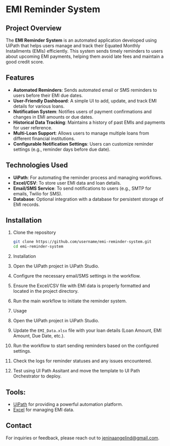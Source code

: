 # EMI Reminder System

## Project Overview

The **EMI Reminder System** is an automated application developed using UiPath that helps users manage and track their Equated Monthly Installments (EMIs) efficiently. This system sends timely reminders to users about upcoming EMI payments, helping them avoid late fees and maintain a good credit score.

## Features

- **Automated Reminders**: Sends automated email or SMS reminders to users before their EMI due dates.
- **User-Friendly Dashboard**: A simple UI to add, update, and track EMI details for various loans.
- **Notification System**: Notifies users of payment confirmations and changes in EMI amounts or due dates.
- **Historical Data Tracking**: Maintains a history of past EMIs and payments for user reference.
- **Multi-Loan Support**: Allows users to manage multiple loans from different financial institutions.
- **Configurable Notification Settings**: Users can customize reminder settings (e.g., reminder days before due date).

## Technologies Used

- **UiPath**: For automating the reminder process and managing workflows.
- **Excel/CSV**: To store user EMI data and loan details.
- **Email/SMS Service**: To send notifications to users (e.g., SMTP for emails, Twilio for SMS).
- **Database**: Optional integration with a database for persistent storage of EMI records.

## Installation

1. Clone the repository
   ```bash
   git clone https://github.com/username/emi-reminder-system.git
   cd emi-reminder-system

2. Installation

1. Open the UiPath project in UiPath Studio.
2. Configure the necessary email/SMS settings in the workflow.
3. Ensure the Excel/CSV file with EMI data is properly formatted and located in the project directory.
4. Run the main workflow to initiate the reminder system.

3. Usage

1. Open the UiPath project in UiPath Studio.
2. Update the `EMI_Data.xlsx` file with your loan details (Loan Amount, EMI Amount, Due Date, etc.).
3. Run the workflow to start sending reminders based on the configured settings.
4. Check the logs for reminder statuses and any issues encountered.
5. Test using UI Path Assitant and move the template to UI Path Orchestrator to deploy.

## Tools:

- [UiPath](https://www.uipath.com/) for providing a powerful automation platform.
- [Excel](https://www.microsoft.com/en-us/microsoft-365/excel) for managing EMI data.

## Contact

For inquiries or feedback, please reach out to [jeninaangelind@gmail.com](mailto:jeninaangelind@gmail.com).

